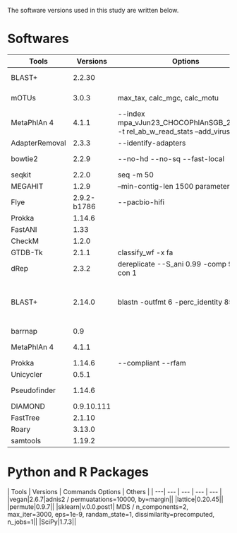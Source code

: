 The software versions used in this study are written below.

# Softwares
| Tools | Versions | Options | Links | Others |
| ---| --- | --- | --- | --- |
|BLAST+|2.2.30|||16SrRNA gene detection with VITCOMIC2|
|mOTUs|3.0.3|max_tax, calc_mgc, calc_motu|https://github.com/motu-tool/mOTUs|ref_mOTU_3.0.3 meta_mOTU_3.0.3, for Taxonomic Profiling|
|MetaPhlAn 4|4.1.1|--index mpa_vJun23_CHOCOPhlAnSGB_202307 -t rel_ab_w_read_stats –add_viruses|https://github.com/biobakery/MetaPhlAn|for Taxonomic Profiling|
|AdapterRemoval|2.3.3|--identify-adapters|||
|bowtie2|2.2.9|--no-hd --no-sq --fast-local||Phix removal from shotgun metagenomic reads|
|seqkit|2.2.0|seq -m 50||length filtering|
|MEGAHIT|1.2.9|–min-contig-len 1500 parameter|||
|Flye|2.9.2-b1786|--pacbio-hifi|https://github.com/mikolmogorov/Flye||
|Prokka|1.14.6||https://github.com/tseemann/prokka||
|FastANI|1.33||https://github.com/ParBLiSS/FastANI||
|CheckM|1.2.0||https://github.com/Ecogenomics/CheckM||
|GTDB-Tk|2.1.1| classify_wf -x fa||release 207_v2 |
|dRep|2.3.2|dereplicate --S_ani 0.99 -comp 99 -con 1|https://github.com/MrOlm/drep||
|BLAST+|2.14.0|blastn -outfmt 6 -perc_identity 85 ||reference is publicly distributed from DDBJ[https://www.ddbj.nig.ac.jp/ddbj-releases-e.html], April 2023, including 1,399,781 sequences  Last published date in the present data: February 2023|
|barrnap|0.9||https://github.com/tseemann/barrnap||
|MetaPhlAn 4|4.1.1|||marker gene extraction ,mpa_vJun23_CHOCOPhlAnSGB_202403|
|Prokka|1.14.6| --compliant --rfam|https://github.com/tseemann/prokka|Preparetion of pseudogene detection|
|Unicycler|0.5.1||https://github.com/rrwick/Unicycler||
|Pseudofinder|1.14.6||https://github.com/filip-husnik/pseudofinder||
|DIAMOND| 0.9.10.111||https://github.com/bbuchfink/diamond||
|FastTree|2.1.10||||
|Roary|3.13.0||||
|samtools|1.19.2||||

# Python and R Packages
| Tools | Versions | Commands Options  | Others |
| ---| --- | --- | --- | --- |
|vegan|2.6.7|adnis2 / permuatations=10000, by=margin||
|lattice|0.20.45||
|permute|0.9.7||
|sklearn|v.0.0.post1| MDS / n_components=2, max_iter=3000, eps=1e-9, randam_state=1, dissimilarity=precomputed, n_jobs=1||
|SciPy|1.7.3||


